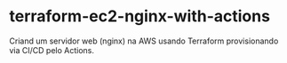 # terraform-ec2-nginx-with-actions
Criand um servidor web (nginx) na AWS usando Terraform provisionando via CI/CD pelo Actions.
